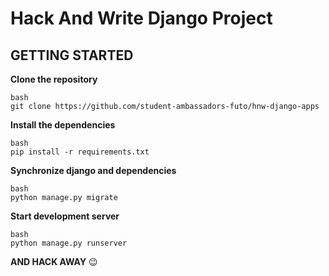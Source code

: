 # Hack And Write Django Project

## GETTING STARTED

**Clone the repository**
  ```
  bash
  git clone https://github.com/student-ambassadors-futo/hnw-django-apps
  ```
**Install the dependencies**
  ```
  bash
  pip install -r requirements.txt
  ```

**Synchronize django and dependencies**
  ```
  bash
  python manage.py migrate
  ```
**Start development server**
  ```
  bash
  python manage.py runserver
  ```
 **AND HACK AWAY** :wink:
